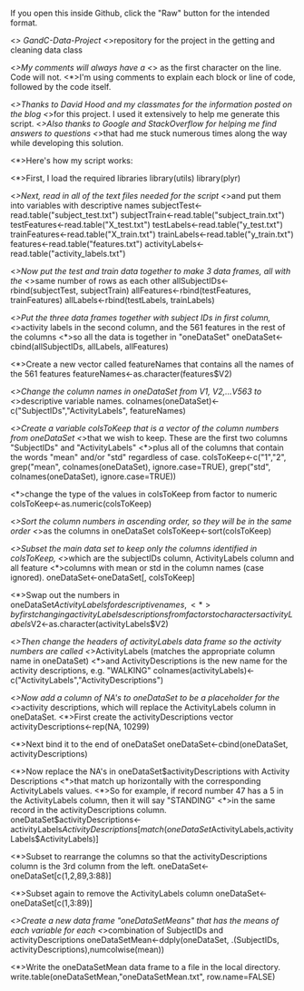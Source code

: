 If you open this inside Github, click the "Raw" button for the intended format.

<*> GandC-Data-Project
<*>repository for the project in the getting and cleaning data class

<*>My comments will always have a <*> as the first character on the line. Code will not.
<*>I'm using comments to explain each block or line of code, followed by the code itself.

<*>Thanks to David Hood and my classmates for the information posted on the blog
<*>for this project. I used it extensively to help me generate this script.
<*>Also thanks to Google and StackOverflow for helping me find answers to questions
<*>that had me stuck numerous times along the way while developing this solution.

<*>Here's how my script works:

<*>First, I load the required libraries
library(utils)
library(plyr)

<*>Next, read in all of the text files needed for the script
<*>and put them into variables with descriptive names
subjectTest<-read.table("subject_test.txt")
subjectTrain<-read.table("subject_train.txt")
testFeatures<-read.table("X_test.txt")
testLabels<-read.table("y_test.txt")
trainFeatures<-read.table("X_train.txt")
trainLabels<-read.table("y_train.txt")
features<-read.table("features.txt")
activityLabels<-read.table("activity_labels.txt")

<*>Now put the test and train data together to make 3 data frames, all with the 
<*>same number of rows as each other
allSubjectIDs<-rbind(subjectTest, subjectTrain)
allFeatures<-rbind(testFeatures, trainFeatures)
allLabels<-rbind(testLabels, trainLabels)

<*>Put the three data frames together with subject IDs in first column,
<*>activity labels in the second column, and the 561 features in the rest of the columns
<*>so all the data is together in "oneDataSet"
oneDataSet<-cbind(allSubjectIDs, allLabels, allFeatures)

<*>Create a new vector called featureNames that contains all the names of the 561 features
featureNames<-as.character(features$V2)

<*>Change the column names in oneDataSet from V1, V2,...V563 to 
<*>descriptive variable names.
colnames(oneDataSet)<-c("SubjectIDs","ActivityLabels", featureNames)

<*>Create a variable colsToKeep that is a vector of the column numbers from oneDataSet
<*>that we wish to keep. These are the first two columns "SubjectIDs" and "ActivityLabels"
<*>plus all of the columns that contain the words "mean" and/or "std" regardless of case.
colsToKeep<-c("1","2", grep("mean", colnames(oneDataSet), ignore.case=TRUE), grep("std", colnames(oneDataSet), ignore.case=TRUE))

<*>change the type of the values in colsToKeep from factor to numeric
colsToKeep<-as.numeric(colsToKeep)

<*>Sort the column numbers in ascending order, so they will be in the same order
<*>as the columns in oneDataSet
colsToKeep<-sort(colsToKeep)

<*>Subset the main data set to keep only the columns identified in colsToKeep,
<*>which are the subjectIDs column, ActivityLabels column and all feature
<*>columns with mean or std in the column names (case ignored).
oneDataSet<-oneDataSet[, colsToKeep]

<*>Swap out the numbers in oneDataSet$ActivityLabels for descriptive names,
<*>by first changing activityLabels descriptions from factors to characters
activityLabels$V2<-as.character(activityLabels$V2)

<*>Then change the headers of activityLabels data frame so the activity numbers are called
<*>ActivityLabels (matches the appropriate column name in oneDataSet)
<*>and ActivityDescriptions is the new name for the activity descriptions, e.g. "WALKING"
colnames(activityLabels)<-c("ActivityLabels","ActivityDescriptions")

<*>Now add a column of NA's to oneDataSet to be a placeholder for the 
<*>activity descriptions, which will replace the ActivityLabels column in oneDataSet.
<*>First create the activityDescriptions vector
activityDescriptions<-rep(NA, 10299)

<*>Next bind it to the end of oneDataSet
oneDataSet<-cbind(oneDataSet, activityDescriptions)

<*>Now replace the NA's in oneDataSet$activityDescriptions with Activity Descriptions
<*>that match up horizontally with the corresponding ActivityLabels values.
<*>So for example, if record number 47 has a 5 in the ActivityLabels column, then it will say "STANDING"
<*>in the same record in the activityDescriptions column.
oneDataSet$activityDescriptions<-activityLabels$ActivityDescriptions[match(oneDataSet$ActivityLabels,activityLabels$ActivityLabels)]

<*>Subset to rearrange the columns so that the activityDescriptions column is the 3rd column from the left.
oneDataSet<-oneDataSet[c(1,2,89,3:88)]

<*>Subset again to remove the ActivityLabels column
oneDataSet<-oneDataSet[c(1,3:89)]

<*>Create a new data frame "oneDataSetMeans" that has the means of each variable for each
<*>combination of SubjectIDs and activityDescriptions
oneDataSetMean<-ddply(oneDataSet, .(SubjectIDs, activityDescriptions),numcolwise(mean))

<*>Write the oneDataSetMean data frame to a file in the local directory.
write.table(oneDataSetMean,"oneDataSetMean.txt", row.name=FALSE)
